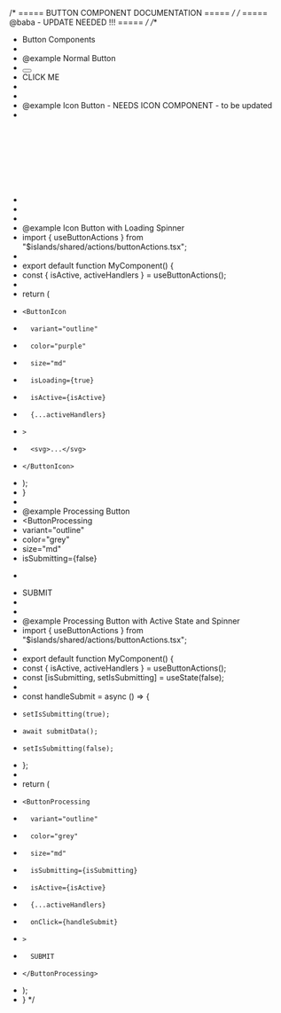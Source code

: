 
/* ===== BUTTON COMPONENT DOCUMENTATION ===== */
/* =====  @baba - UPDATE NEEDED !!! ===== */
/**
 * Button Components
 *
 * @example Normal Button
 * <Button variant="outline" color="grey" size="md">
 *   CLICK ME
 * </Button>
 *
 * @example Icon Button - NEEDS ICON COMPONENT - to be updated
 * <ButtonIcon variant="outline" color="purple" size="md">
 *   <svg>...</svg>
 * </ButtonIcon>
 *
 * @example Icon Button with Loading Spinner
 * import { useButtonActions } from "$islands/shared/actions/buttonActions.tsx";
 *
 * export default function MyComponent() {
 *   const { isActive, activeHandlers } = useButtonActions();
 *
 *   return (
 *     <ButtonIcon
 *       variant="outline"
 *       color="purple"
 *       size="md"
 *       isLoading={true}
 *       isActive={isActive}
 *       {...activeHandlers}
 *     >
 *       <svg>...</svg>
 *     </ButtonIcon>
 *   );
 * }
 *
 * @example Processing Button
 * <ButtonProcessing
 *   variant="outline"
 *   color="grey"
 *   size="md"
 *   isSubmitting={false}
 * >
 *   SUBMIT
 * </ButtonProcessing>
 *
 * @example Processing Button with Active State and Spinner
 * import { useButtonActions } from "$islands/shared/actions/buttonActions.tsx";
 *
 * export default function MyComponent() {
 *   const { isActive, activeHandlers } = useButtonActions();
 *   const [isSubmitting, setIsSubmitting] = useState(false);
 *
 *   const handleSubmit = async () => {
 *     setIsSubmitting(true);
 *     await submitData();
 *     setIsSubmitting(false);
 *   };
 *
 *   return (
 *     <ButtonProcessing
 *       variant="outline"
 *       color="grey"
 *       size="md"
 *       isSubmitting={isSubmitting}
 *       isActive={isActive}
 *       {...activeHandlers}
 *       onClick={handleSubmit}
 *     >
 *       SUBMIT
 *     </ButtonProcessing>
 *   );
 * }
 */
